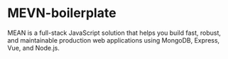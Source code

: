 # MEVN-boilerplate

MEAN is a full-stack JavaScript solution that helps you build fast, robust, and maintainable production web applications using MongoDB, Express, Vue, and Node.js.

